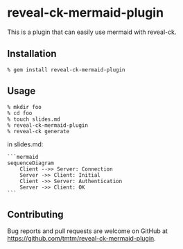 # reveal-ck-mermaid-plugin

This is a plugin that can easily use mermaid with reveal-ck.

## Installation

    % gem install reveal-ck-mermaid-plugin

## Usage

    % mkdir foo
    % cd foo
    % touch slides.md
    % reveal-ck-mermaid-plugin
    % reveal-ck generate

in slides.md:

    ```mermaid
    sequenceDiagram
        Client -->> Server: Connection
        Server ->> Client: Initial
        Client ->> Server: Authentication
        Server ->> Client: OK
    ```

## Contributing

Bug reports and pull requests are welcome on GitHub at https://github.com/tmtm/reveal-ck-mermaid-plugin.
